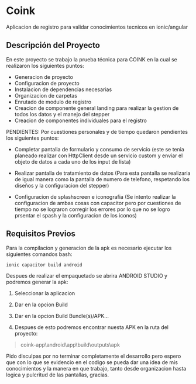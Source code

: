 # Coink

Aplicacion de registro para validar conocimientos tecnicos en ionic/angular

## Descripción del Proyecto

En este proyecto se trabajo la prueba técnica para COINK en la cual se realizaron los siguientes puntos:

- Generacion de proyecto
- Configuracion de proyecto
- Instalacion de dependencias necesarias
- Organizacion de carpetas
- Enrutado de modulo de registro
- Creacion de componente general landing para realizar la gestion de todos los datos y el manejo del stepper
- Creacion de componentes individuales para el registro

PENDIENTES:
Por cuestiones personales y de tiempo quedaron pendientes los siguientes puntos:
- Completar pantalla de formulario y consumo de servicio (este se tenia planeado realizar con HttpClient desde un servicio custom y enviar el objeto de datos a cada uno de los input de lista)

- Realizar pantalla de tratamiento de datos (Para esta pantalla se realizaria de igual manera como la pantalla de numero de telefono, respetando los diseños y la configuracion del stepper)

- Configuracion de splashscreen e iconografia (Se intento realizar la configuracion de ambas cosas con capacitor pero por cuestiones de tiempo no se lograron corregir los errores por lo que no se logro prsentar el spash y la configuracion de los iconos)


## Requisitos Previos

Para la compilacion y generacion de la apk es necesario ejecutar los siguientes comandos bash:

```bash
ionic capacitor build android
```

Despues de realizar el empaquetado se abrira ANDROID STUDIO y podremos generar la apk:

1. Seleccionar la aplicacion

2. Dar en la opcion Build

3. Dar en la opcion Build Bundle(s)/APK...

4. Despues de esto podremos encontrar nuesta APK en la ruta del proyecto: 

> coink-app\android\app\build\outputs\apk


Pido disculpas por no terminar completamente el desarrollo pero espero que con lo que se evidencio en el codigo se pueda dar una idea de mis conocimientos y la manera en que trabajo, tanto desde organizacion hasta logica y pulcritud de las pantallas, gracias.